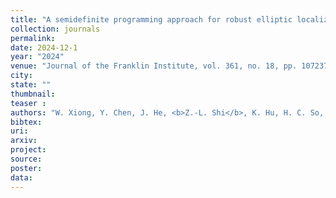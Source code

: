 ```yaml
---
title: "A semidefinite programming approach for robust elliptic localization"
collection: journals
permalink:
date: 2024-12-1
year: "2024"
venue: "Journal of the Franklin Institute, vol. 361, no. 18, pp. 107237，"
city: 
state: ""
thumbnail:  
teaser : 
authors: "W. Xiong, Y. Chen, J. He, <b>Z.-L. Shi</b>, K. Hu, H. C. So, and C.-S. Leung"
bibtex: 
uri: 
arxiv: 
project: 
source: 
poster: 
data:
---
```

